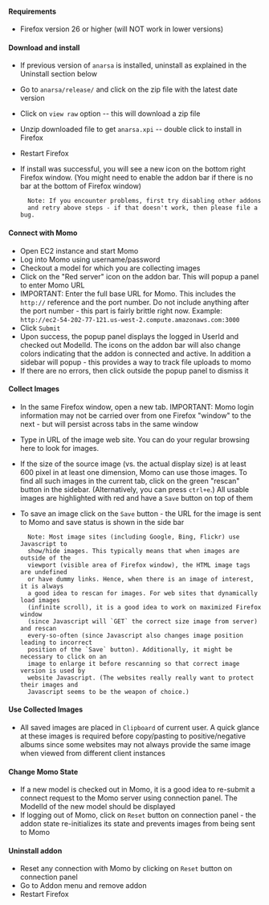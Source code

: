 #### Requirements

* Firefox version 26 or higher (will NOT work in lower versions)

#### Download and install

* If previous version of `anarsa` is installed, uninstall as explained in the Uninstall section below
* Go to `anarsa/release/` and click on the zip file with the latest date version
* Click on `view raw` option -- this will download a zip file
* Unzip downloaded file to get `anarsa.xpi` -- double click to install in Firefox
* Restart Firefox
* If install was successful, you will see a new icon on the bottom right Firefox window. (You might need to enable the addon bar if there is no bar at the bottom of Firefox window)

        Note: If you encounter problems, first try disabling other addons 
        and retry above steps - if that doesn't work, then please file a bug.

#### Connect with Momo

* Open EC2 instance and start Momo
* Log into Momo using username/password
* Checkout a model for which you are collecting images
* Click on the "Red server" icon on the addon bar. This will popup a panel to enter Momo URL
* IMPORTANT: Enter the full base URL for Momo. This includes the `http://` reference and the port number. Do not include anything after the port number - this part is fairly brittle right now. Example:
`http://ec2-54-202-77-121.us-west-2.compute.amazonaws.com:3000`
* Click `Submit`
* Upon success, the popup panel displays the logged in UserId and checked out ModelId. The icons on the addon bar will also change colors indicating that the addon is connected and active. In addition a sidebar will popup - this provides a way to track file uploads to momo
* If there are no errors, then click outside the popup panel to dismiss it

#### Collect Images

* In the same Firefox window, open a new tab. IMPORTANT: Momo login information may not be carried over from one Firefox "window" to the next - but will persist across tabs in the same window
* Type in URL of the image web site. You can do your regular browsing here to look for images.
* If the size of the source image (vs. the actual display size) is at least 600 pixel in at least one dimension, Momo can use those images. To find all such images in the current tab, click on the green "rescan" button in the sidebar. (Alternatively, you can press `ctrl+e`.) All usable images are highlighted with red and have a `Save` button on top of them
* To save an image click on the `Save` button - the URL for the image is sent to Momo and save status is shown in the side bar

		Note: Most image sites (including Google, Bing, Flickr) use Javascript to 
		show/hide images. This typically means that when images are outside of the 
		viewport (visible area of Firefox window), the HTML image tags are undefined 
		or have dummy links. Hence, when there is an image of interest, it is always 
		a good idea to rescan for images. For web sites that dynamically load images 
		(infinite scroll), it is a good idea to work on maximized Firefox window 
		(since Javascript will `GET` the correct size image from server) and rescan 
		every-so-often (since Javascript also changes image position leading to incorrect
		position of the `Save` button). Additionally, it might be necessary to click on an
		image to enlarge it before rescanning so that correct image version is used by
		website Javascript. (The websites really really want to protect their images and
		Javascript seems to be the weapon of choice.)

#### Use Collected Images

* All saved images are placed in `Clipboard` of current user. A quick glance at these images is required before copy/pasting to positive/negative albums since some websites may not always provide the same image when viewed from different client instances

#### Change Momo State

* If a new model is checked out in Momo, it is a good idea to re-submit a connect request to the Momo server using connection panel. The ModelId of the new model should be displayed
* If logging out of Momo, click on `Reset` button on connection panel - the addon state re-initializes its state and prevents images from being sent to Momo

#### Uninstall addon

* Reset any connection with Momo by clicking on `Reset` button on connection panel
* Go to Addon menu and remove addon
* Restart Firefox